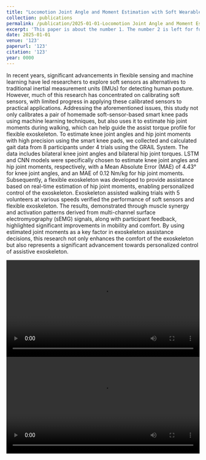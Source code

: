 ```yaml
---
title: "Locomotion Joint Angle and Moment Estimation with Soft Wearable Sensors for Personalized Exoskeleton Control"
collection: publications
permalink: /publication/2025-01-01-Locomotion Joint Angle and Moment Estimation with Soft Wearable Sensors for Personalized Exoskeleton Control
excerpt: 'This paper is about the number 1. The number 2 is left for future work.'
date: 2025-01-01
venue: '123'
paperurl: '123'
citation: '123'
year: 0000
---
```


In recent years, significant advancements in flexible sensing and machine learning have led researchers to explore soft sensors as alternatives to traditional inertial measurement units (IMUs) for detecting human posture. However, much of this research has concentrated on calibrating soft sensors, with limited progress in applying these calibrated sensors to practical applications.  Addressing the aforementioned issues, this study not only calibrates a pair of homemade soft-sensor-based smart knee pads using machine learning techniques, but also uses it to estimate hip joint moments during walking, which can help guide the assist torque profile for flexible exoskeleton. To estimate knee joint angles and hip joint moments with high precision using the smart knee pads, we collected and calculated gait data from 8 participants under 4 trials using the GRAIL System. The data includes bilateral knee joint angles and bilateral hip joint torques. LSTM and CNN models were specifically chosen to estimate knee joint angles and hip joint moments, respectively, with a Mean Absolute Error (MAE) of 4.43° for knee joint angles, and an MAE of 0.12 Nm/kg for hip joint moments. Subsequently, a flexible exoskeleton was developed to provide assistance based on real-time estimation of hip joint moments, enabling personalized control of the exoskeleton. Exoskeleton assisted walking trials with 5 volunteers at various speeds verified the performance of soft sensors and flexible exoskeleton. The results, demonstrated through muscle synergy and activation patterns derived from multi-channel surface electromyography (sEMG) signals, along with participant feedback, highlighted significant improvements in mobility and comfort. By using estimated joint moments as a key factor in exoskeleton assistance decisions, this research not only enhances the comfort of the exoskeleton but also represents a significant advancement towards personalized control of assistive exoskeleton. 

<div style="display:flex;justify-content:center;">
<video width="600" controls>
  <source src="/images/Data_collection_LOCO.mp4" type="video/mp4">
  Your browser does not support the video tag.
</video>
</div>

<div style="display:flex;justify-content:center;">
<video width="600" controls>
  <source src="/images/Personalized.mp4" type="video/mp4">
  Your browser does not support the video tag.
</video>
</div>
